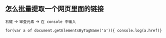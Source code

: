 
## 怎么批量提取一个网页里面的链接

`右键` -> `审查元素` -> `在 console 中输入`

```
for(var a of document.getElementsByTagName('a')){ console.log(a.href)}
```

